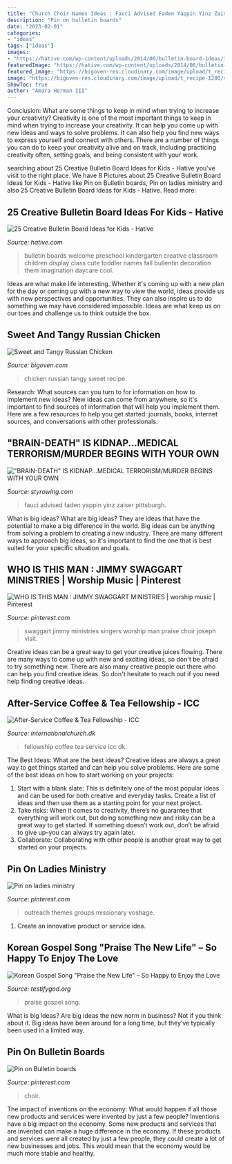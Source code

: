 ```yaml
---
title: "Church Choir Names Ideas : Fauci Advised Faden Yappin Yinz Zaiser Pittsburgh"
description: "Pin on bulletin boards"
date: "2023-02-01"
categories:
- "ideas"
tags: ["ideas"]
images:
- "https://hative.com/wp-content/uploads/2014/06/bulletin-board-ideas/19-welcome-back-bulletin-boards-for-preschool.jpg"
featuredImage: "https://hative.com/wp-content/uploads/2014/06/bulletin-board-ideas/19-welcome-back-bulletin-boards-for-preschool.jpg"
featured_image: "https://bigoven-res.cloudinary.com/image/upload/t_recipe-1280/sweet-and-tangy-russian-chicken.jpg"
image: "https://bigoven-res.cloudinary.com/image/upload/t_recipe-1280/sweet-and-tangy-russian-chicken.jpg"
ShowToc: true
author: "Amara Herman III"
---
```



Conclusion: What are some things to keep in mind when trying to increase your creativity?
Creativity is one of the most important things to keep in mind when trying to increase your creativity. It can help you come up with new ideas and ways to solve problems. It can also help you find new ways to express yourself and connect with others. There are a number of things you can do to keep your creativity alive and on track, including practicing creativity often, setting goals, and being consistent with your work.

	

		
searching about 25 Creative Bulletin Board Ideas for Kids - Hative you've visit to the right place. We have 8 Pictures about 25 Creative Bulletin Board Ideas for Kids - Hative like Pin on Bulletin boards, Pin on ladies ministry and also 25 Creative Bulletin Board Ideas for Kids - Hative. Read more:
		
    
## 25 Creative Bulletin Board Ideas For Kids - Hative

<img loading=lazy src="https://hative.com/wp-content/uploads/2014/06/bulletin-board-ideas/19-welcome-back-bulletin-boards-for-preschool.jpg" onerror="this.onerror=null;this.src='https://tse3.mm.bing.net/th?id=OIP.zz68qv4OYlO-RZ1LXRrxFAHaFj&amp;pid=15.1';" alt="25 Creative Bulletin Board Ideas for Kids - Hative">

_Source: hative.com_

>bulletin boards welcome preschool kindergarten creative classroom children display class cute toddler names fall bullentin decoration them imagination daycare cool. 

	

Ideas are what make life interesting. Whether it's coming up with a new plan for the day or coming up with a new way to view the world, ideas provide us with new perspectives and opportunities. They can also inspire us to do something we may have considered impossible. Ideas are what keep us on our toes and challenge us to think outside the box.

    
## Sweet And Tangy Russian Chicken

<img loading=lazy src="https://bigoven-res.cloudinary.com/image/upload/t_recipe-1280/sweet-and-tangy-russian-chicken.jpg" onerror="this.onerror=null;this.src='https://tse3.mm.bing.net/th?id=OIP.JZa2Q9UKhoEVBXltWkjFFwHaHa&amp;pid=15.1';" alt="Sweet and Tangy Russian Chicken">

_Source: bigoven.com_

>chicken russian tangy sweet recipe. 

	

Research: What sources can you turn to for information on how to implement new ideas?
New ideas can come from anywhere, so it's important to find sources of information that will help you implement them. Here are a few resources to help you get started: journals, books, internet sources, and conversations with other professionals.

    
## &quot;BRAIN-DEATH&quot; IS KIDNAP...MEDICAL TERRORISM/MURDER BEGINS WITH YOUR OWN

<img loading=lazy src="http://www.styrowing.com/images/GATESFAUCI.jpg" onerror="this.onerror=null;this.src='https://tse4.mm.bing.net/th?id=OIP.3PtEjietUTglKsUecPMaEgHaEK&amp;pid=15.1';" alt="&quot;BRAIN-DEATH&quot; IS KIDNAP...MEDICAL TERRORISM/MURDER BEGINS WITH YOUR OWN">

_Source: styrowing.com_

>fauci advised faden yappin yinz zaiser pittsburgh. 

	

What is big ideas?
What are big ideas? They are ideas that have the potential to make a big difference in the world. Big ideas can be anything from solving a problem to creating a new industry. There are many different ways to approach big ideas, so it's important to find the one that is best suited for your specific situation and goals.

    
## WHO IS THIS MAN : JIMMY SWAGGART MINISTRIES | Worship Music | Pinterest

<img loading=lazy src="https://s-media-cache-ak0.pinimg.com/736x/8c/e9/ee/8ce9ee087dd11feec94eb0da35d04109.jpg" onerror="this.onerror=null;this.src='https://tse1.mm.bing.net/th?id=OIP.yHpgJC1IwE07SJ-4p1lw4QHaFj&amp;pid=15.1';" alt="WHO IS THIS MAN : JIMMY SWAGGART MINISTRIES | worship music | Pinterest">

_Source: pinterest.com_

>swaggart jimmy ministries singers worship man praise choir joseph visit. 

	

Creative ideas can be a great way to get your creative juices flowing. There are many ways to come up with new and exciting ideas, so don't be afraid to try something new. There are also many creative people out there who can help you find creative ideas. So don't hesitate to reach out if you need help finding creative ideas.

    
## After-Service Coffee &amp; Tea Fellowship - ICC

<img loading=lazy src="http://internationalchurch.dk/wp-content/uploads/Fellowship-at-ICC-1024x768.jpg" onerror="this.onerror=null;this.src='https://tse4.mm.bing.net/th?id=OIP.AkB_f6RUFT1MCHNdhfoCdAHaFj&amp;pid=15.1';" alt="After-Service Coffee &amp; Tea Fellowship - ICC">

_Source: internationalchurch.dk_

>fellowship coffee tea service icc dk. 

	

The Best Ideas: What are the best ideas?
Creative ideas are always a great way to get things started and can help you solve problems. Here are some of the best ideas on how to start working on your projects: 
1. Start with a blank slate: This is definitely one of the most popular ideas and can be used for both creative and everyday tasks. Create a list of ideas and then use them as a starting point for your next project. 
2. Take risks: When it comes to creativity, there’s no guarantee that everything will work out, but doing something new and risky can be a great way to get started. If something doesn’t work out, don’t be afraid to give up–you can always try again later. 
3. Collaborate: Collaborating with other people is another great way to get started on your projects.

    
## Pin On Ladies Ministry

<img loading=lazy src="https://i.pinimg.com/736x/f5/cf/a6/f5cfa6793d71df8940e07a88504f20be.jpg" onerror="this.onerror=null;this.src='https://tse3.mm.bing.net/th?id=OIP.LC_4Uh79vYGAgl1uXeycNwAAAA&amp;pid=15.1';" alt="Pin on ladies ministry">

_Source: pinterest.com_

>outreach themes groups missionary voshage. 

	

1. Create an innovative product or service idea.

    
## Korean Gospel Song &quot;Praise The New Life&quot; – So Happy To Enjoy The Love

<img loading=lazy src="https://www.testifygod.org/wp-content/uploads/2019/06/Praise-the-new-life-1.jpg" onerror="this.onerror=null;this.src='https://tse4.mm.bing.net/th?id=OIP.wjTjPogt9vIUsSM9xGx4iwHaEK&amp;pid=15.1';" alt="Korean Gospel Song &quot;Praise the New Life&quot; – So Happy to Enjoy the Love">

_Source: testifygod.org_

>praise gospel song. 

	

What is big ideas?
Are big ideas the new norm in business? Not if you think about it. Big ideas have been around for a long time, but they’ve typically been used in a limited way.

    
## Pin On Bulletin Boards

<img loading=lazy src="https://i.pinimg.com/736x/f5/36/75/f53675be481e689c97ec6c3a6cc2ae67.jpg" onerror="this.onerror=null;this.src='https://tse2.mm.bing.net/th?id=OIP.LP1M-Xt1ffHZr5cB5XMDiwHaJ3&amp;pid=15.1';" alt="Pin on Bulletin boards">

_Source: pinterest.com_

>choir. 

	

The impact of inventions on the economy: What would happen if all those new products and services were invented by just a few people?
Inventions have a big impact on the economy. Some new products and services that are invented can make a huge difference in the economy. If these products and services were all created by just a few people, they could create a lot of new businesses and jobs. This would mean that the economy would be much more stable and healthy.

